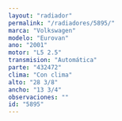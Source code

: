 ```yaml
---
layout: "radiador"
permalink: "/radiadores/5895/"
marca: "Volkswagen"
modelo: "Eurovan"
ano: "2001"
motor: "L5 2.5"
transmision: "Automática"
parte: "432472"
clima: "Con clima"
alto: "28 3/8"
ancho: "13 3/4"
observaciones: ""
id: "5895"
---
```


